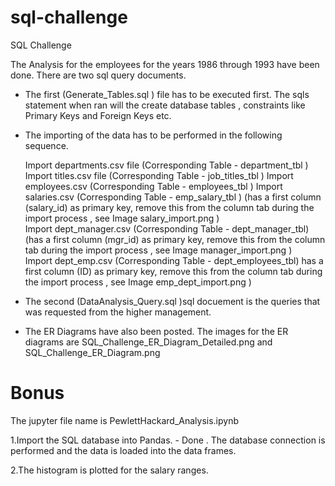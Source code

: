 # sql-challenge
SQL Challenge


The Analysis for the employees for the years 1986 through 1993 have been done.
 There are two sql query documents. 


  - The first (Generate_Tables.sql ) file  has to be executed first. The sqls statement when ran will the create database tables , constraints like Primary Keys and Foreign Keys etc.


  - The importing of the data has to be performed in the following sequence.

     Import departments.csv file  (Corresponding Table  - department_tbl )
     Import titles.csv file       (Corresponding Table  - job_titles_tbl )
     Import employees.csv         (Corresponding Table  - employees_tbl  )
     Import salaries.csv          (Corresponding Table  - emp_salary_tbl ) (has a first column (salary_id) as primary key, remove this from the column tab during the import process , see Image salary_import.png )  
     Import dept_manager.csv      (Corresponding Table  - dept_manager_tbl) (has a first column (mgr_id) as primary key, remove this from the column tab during the import process , see Image manager_import.png )  
     Import dept_emp.csv          (Corresponding Table  - dept_employees_tbl) has a first column (ID) as primary key, remove this from the column tab during the import process , see Image emp_dept_import.png )  

  - The second (DataAnalysis_Query.sql )sql docuement is the queries that was requested from the higher management. 

  - The ER Diagrams have also been posted. 
    The images for the ER diagrams  are SQL_Challenge_ER_Diagram_Detailed.png and SQL_Challenge_ER_Diagram.png

# Bonus

The jupyter file name is PewlettHackard_Analysis.ipynb

  1.Import the SQL database into Pandas. - Done . The database connection is performed and the data is loaded into the data frames.
  
  2.The histogram is plotted for the salary ranges.
  